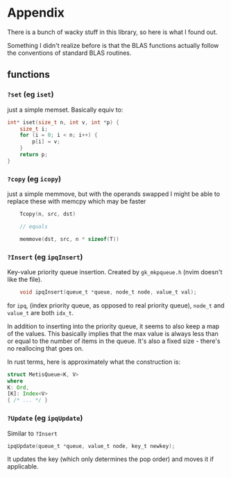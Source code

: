# Appendix
There is a bunch of wacky stuff in this library, so here is what I found out.

Something I didn't realize before is that the BLAS functions actually follow
the conventions of standard BLAS routines.

## functions

### `?set` (eg `iset`)

just a simple memset. Basically equiv to:
```c
int* iset(size_t n, int v, int *p) {
    size_t i;
    for (i = 0; i < n; i++) {
        p[i] = v;
    }
    return p;
}
```


### `?copy` (eg `icopy`)

just a simple memmove, but with the operands swapped
I might be able to replace these with memcpy which may be faster
```c
    Tcopy(n, src, dst)

    // equals

    memmove(dst, src, n * sizeof(T))
```

### `?Insert` (eg `ipqInsert`)

Key-value priority queue insertion. Created by `gk_mkpqueue.h` (nvim doesn't
like the file).

```c
    void ipqInsert(queue_t *queue, node_t node, value_t val);
```

for `ipq`, (index priority queue, as opposed to real priority queue), `node_t`
and `value_t` are both `idx_t`.

In addition to inserting into the priority queue, it seems to also keep a map
of the values. This basically implies that the max value is always less than or
equal to the number of items in the queue. It's also a fixed size - there's no
reallocing that goes on.

In rust terms, here is approximately what the construction is:
```rust
struct MetisQueue<K, V>
where
K: Ord,
[K]: Index<V>
{ /* ... */ }
```

### `?Update` (eg `ipqUpdate`)

Similar to `?Insert`

```c
ipqUpdate(queue_t *queue, value_t node, key_t newkey);
```

It updates the key (which only determines the pop order) and moves it if
applicable.
